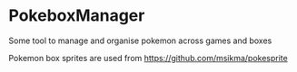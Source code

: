 # PokeboxManager
Some tool to manage and organise pokemon across games and boxes



Pokemon box sprites are used from https://github.com/msikma/pokesprite